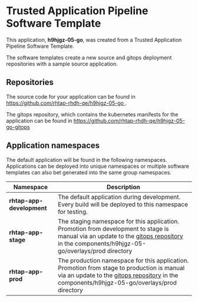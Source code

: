 # Trusted Application Pipeline Software Template

This application, **h9hjgz-05-go**, was created from a Trusted Application Pipeline Software Template.

The software templates create a new source and gitops deployment repositories with a sample source application. 

## Repositories

The source code for your application can be found in [https://github.com/rhtap-rhdh-qe/h9hjgz-05-go ](https://github.com/rhtap-rhdh-qe/h9hjgz-05-go ).
 
The gitops repository, which contains the kubernetes manifests for the application can be found in 
[https://github.com/rhtap-rhdh-qe/h9hjgz-05-go-gitops ](https://github.com/rhtap-rhdh-qe/h9hjgz-05-go-gitops ) 

## Application namespaces 

The default application will be found in the following namespaces. Applications can be deployed into unique namespaces or multiple software templates can also bet generated into the same group namespaces.  

|  Namespace   |  Description   |  
| -------- | -------- |   
| **rhtap-app-development** | The default application during development. Every build will be deployed to this namespace for testing. | 
| **rhtap-app-stage** | The staging namespace for this application. Promotion from development to stage is manual via an update to the [gitops repository](https://github.com/rhtap-rhdh-qe/h9hjgz-05-go-gitops ) in the components/h9hjgz-05-go/overlays/prod directory |  
| **rhtap-app-prod** | The production namespace for this application. Promotion from stage to production is manual via an update to the [gitops repository](https://github.com/rhtap-rhdh-qe/h9hjgz-05-go-gitops ) in the components/h9hjgz-05-go/overlays/prod directory | 